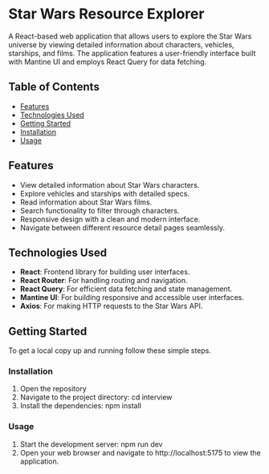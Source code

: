 # Star Wars Resource Explorer

A React-based web application that allows users to explore the Star Wars universe by viewing detailed information about characters, vehicles, starships, and films. The application features a user-friendly interface built with Mantine UI and employs React Query for data fetching.

## Table of Contents
- [Features](#features)
- [Technologies Used](#technologies-used)
- [Getting Started](#getting-started)
- [Installation](#installation)
- [Usage](#usage)

## Features
- View detailed information about Star Wars characters.
- Explore vehicles and starships with detailed specs.
- Read information about Star Wars films.
- Search functionality to filter through characters.
- Responsive design with a clean and modern interface.
- Navigate between different resource detail pages seamlessly.

## Technologies Used
- **React**: Frontend library for building user interfaces.
- **React Router**: For handling routing and navigation.
- **React Query**: For efficient data fetching and state management.
- **Mantine UI**: For building responsive and accessible user interfaces.
- **Axios**: For making HTTP requests to the Star Wars API.

## Getting Started

To get a local copy up and running follow these simple steps.

### Installation
1. Open the repository
2. Navigate to the project directory: cd interview
3. Install the dependencies: npm install

### Usage
1. Start the development server: npm run dev
2. Open your web browser and navigate to http://localhost:5175 to view the application.